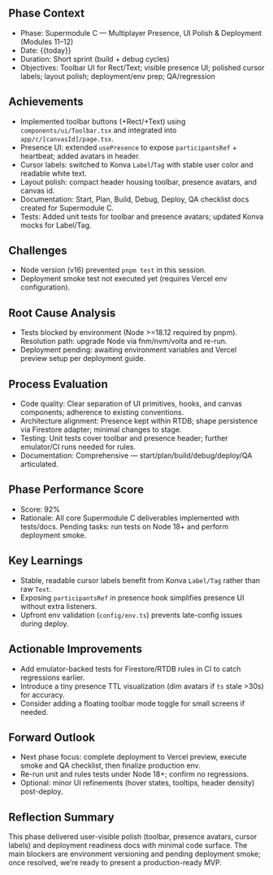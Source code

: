 ## Phase Context
- Phase: Supermodule C — Multiplayer Presence, UI Polish & Deployment (Modules 11–12)
- Date: {{today}}
- Duration: Short sprint (build + debug cycles)
- Objectives: Toolbar UI for Rect/Text; visible presence UI; polished cursor labels; layout polish; deployment/env prep; QA/regression

## Achievements
- Implemented toolbar buttons (+Rect/+Text) using `components/ui/Toolbar.tsx` and integrated into `app/c/[canvasId]/page.tsx`.
- Presence UI: extended `usePresence` to expose `participantsRef` + heartbeat; added avatars in header.
- Cursor labels: switched to Konva `Label`/`Tag` with stable user color and readable white text.
- Layout polish: compact header housing toolbar, presence avatars, and canvas id.
- Documentation: Start, Plan, Build, Debug, Deploy, QA checklist docs created for Supermodule C.
- Tests: Added unit tests for toolbar and presence avatars; updated Konva mocks for Label/Tag.

## Challenges
- Node version (v16) prevented `pnpm test` in this session.
- Deployment smoke test not executed yet (requires Vercel env configuration).

## Root Cause Analysis
- Tests blocked by environment (Node >=18.12 required by pnpm). Resolution path: upgrade Node via fnm/nvm/volta and re-run.
- Deployment pending: awaiting environment variables and Vercel preview setup per deployment guide.

## Process Evaluation
- Code quality: Clear separation of UI primitives, hooks, and canvas components; adherence to existing conventions.
- Architecture alignment: Presence kept within RTDB; shape persistence via Firestore adapter; minimal changes to stage.
- Testing: Unit tests cover toolbar and presence header; further emulator/CI runs needed for rules.
- Documentation: Comprehensive — start/plan/build/debug/deploy/QA articulated.

## Phase Performance Score
- Score: 92%
- Rationale: All core Supermodule C deliverables implemented with tests/docs. Pending tasks: run tests on Node 18+ and perform deployment smoke.

## Key Learnings
- Stable, readable cursor labels benefit from Konva `Label/Tag` rather than raw `Text`.
- Exposing `participantsRef` in presence hook simplifies presence UI without extra listeners.
- Upfront env validation (`config/env.ts`) prevents late-config issues during deploy.

## Actionable Improvements
- Add emulator-backed tests for Firestore/RTDB rules in CI to catch regressions earlier.
- Introduce a tiny presence TTL visualization (dim avatars if `ts` stale >30s) for accuracy.
- Consider adding a floating toolbar mode toggle for small screens if needed.

## Forward Outlook
- Next phase focus: complete deployment to Vercel preview, execute smoke and QA checklist, then finalize production env.
- Re-run unit and rules tests under Node 18+; confirm no regressions.
- Optional: minor UI refinements (hover states, tooltips, header density) post-deploy.

## Reflection Summary
This phase delivered user-visible polish (toolbar, presence avatars, cursor labels) and deployment readiness docs with minimal code surface. The main blockers are environment versioning and pending deployment smoke; once resolved, we’re ready to present a production-ready MVP.


